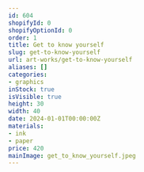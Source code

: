 ```yaml
---
id: 604
shopifyId: 0
shopifyOptionId: 0
order: 1
title: Get to know yourself
slug: get-to-know-yourself
url: art-works/get-to-know-yourself
aliases: []
categories:
- graphics
inStock: true
isVisible: true
height: 30
width: 40
date: 2024-01-01T00:00:00Z
materials:
- ink
- paper
price: 420
mainImage: get_to_know_yourself.jpeg
---
```

